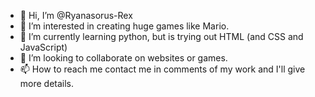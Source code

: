 - 👋 Hi, I’m @Ryanasorus-Rex
- 👀 I’m interested in creating huge games like Mario.
- 🌱 I’m currently learning python, but is trying out HTML (and CSS and JavaScript)
- 💞️ I’m looking to collaborate on websites or games.
- 📫 How to reach me contact me in comments of my work and I'll give more details.

<!---
Ryanasorus-Rex/Ryanasorus-Rex is a ✨ special ✨ repository because its `README.md` (this file) appears on your GitHub profile.
You can click the Preview link to take a look at your changes.
--->
